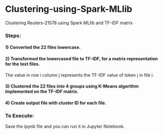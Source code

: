 # Clustering-using-Spark-MLlib
Clustering Reuters-21578 using Spark MLlib and TF-IDF matrix

### Steps:

#### 1) Converted the 22 files lowercase.

#### 2) Transformed the lowercased file to TF-IDF, for a matrix representation for the text files. 
The value in row i column j represents the TF-IDF value of token j in file i.

#### 3) Clustered the 22 files into 4 groups using K-Means algorithm implemented on the TF-IDF matrix.

#### 4) Create output file with cluster ID for each file.


### To Execute:
Save the ipynb file and you can run it in Jupyter Notebook.
